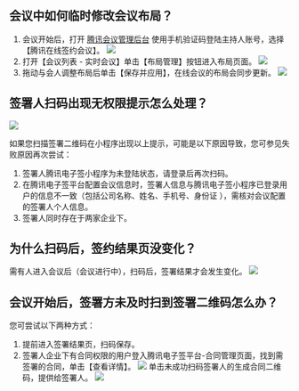 [](id:Q1)
## 会议中如何临时修改会议布局？
1. 会议开始后，打开 [腾讯会议管理后台](https://meeting.tencent.com/user-center/user-meeting-list/processing) 使用手机验证码登陆主持人账号，选择【腾讯在线签约会议】。
![](https://main.qcloudimg.com/raw/6fd92ab1e02bcffb5cc8350734eacbd1.png)
2. 打开【会议列表 - 实时会议】单击【布局管理】按钮进入布局页面。
 ![](https://main.qcloudimg.com/raw/f027837926be2b50f370799183b45181.png)
3. 拖动与会人调整布局后单击【保存并应用】，在线会议的布局会同步更新。
![](https://main.qcloudimg.com/raw/4d0b6c146d22a4d6c0f8de5beee52832.png)


[](id:Q2)
## 签署人扫码出现无权限提示怎么处理？
![](https://main.qcloudimg.com/raw/9e8b71cae45f6bd19697c052d9df5aad.png)

如果您扫描签署二维码在小程序出现以上提示，可能是以下原因导致，您可参见失败原因再次尝试：

1. 签署人腾讯电子签小程序为未登陆状态，请登录后再次扫码。
2. 在腾讯电子签平台配置会议信息时，签署人信息与腾讯电子签小程序已登录用户的信息不一致（包括公司名称、姓名、手机号、身份证 ），需核对会议配置的签署人个人信息。
3. 签署人同时存在于两家企业下。


[](id:Q3)
## 为什么扫码后，签约结果页没变化？
需有人进入会议后（会议进行中），扫码后，签署结果才会发生变化。
![](https://main.qcloudimg.com/raw/5051c9cad568998c95cbd7899d42dd7c.png)

[](id:Q4)
## 会议开始后，签署方未及时扫到签署二维码怎么办？
您可尝试以下两种方式：
1. 提前进入签署结果页，扫码保存。
2. 签署人企业下有合同权限的用户登入腾讯电子签平台-合同管理页面，找到需签署的合同，单击【查看详情】。
![](https://main.qcloudimg.com/raw/16690ceda732b48817ac55e43193c1e2.png)
单击未成功扫码签署人的生成合同二维码，提供给签署人。
![](https://main.qcloudimg.com/raw/48cc3e0c0cdc97f4fe47e9631b996d5d.png)
